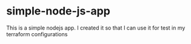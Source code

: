 # simple-node-js-app
This is a simple nodejs app. 
I created it so that I can use it for test in my terraform configurations
